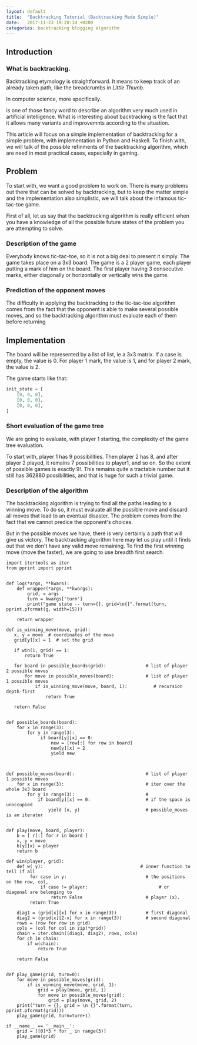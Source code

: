 ```yaml
---
layout: default
title:  "Backtracking Tutorial (Backtracking Made Simple)"
date:   2017-11-23 19:20:34 +0200
categories: backtracking blogging algorithm
---
```


## Introduction

### What is backtracking.

Backtracking etymology is straightforward. It means to keep track
of an already taken path, like the breadcrumbs in _Little Thumb_.

In computer science, more specifically.

is one of those fancy word to describe an algorithm
very much used in artificial intelligence. What is interesting about
backtracking is the fact that it allows many variants and improvemnts
according to the situation.

This article will focus on a simple implementation of backtracking
for a simple problem, with implementation in Python and Haskell.
To finish with, we will talk of the possible refinments of the backtracking
algorithm, which are need in most practical cases, especially in gaming.

## Problem

To start with, we want a good problem to work on. There is many problems out
there that can be solved by backtracking, but to keep the matter simple and
the implementation also simplistic, we will talk about the infamous tic-tac-toe
game.

First of all, let us say that the backtracking algorithm is really efficient
when you have a knowledge of all the possible future states of the
problem you are attempting to solve.

### Description of the game

Everybody knows tic-tac-toe, so it is not a big deal to present it simply.
The game takes place on a 3x3 board. The game is a 2 player game, each player
putting a mark of him on the board. The first player having 3 consecutive marks,
either diagonally or horizontally or vertically wins the game.

### Prediction of the opponent moves

The difficulty in applying the backtracking to the tic-tac-toe algorithm comes
from the fact that the opponent is able to make several possible moves, and so
the backtracking algorithm must evaluate each of them before returning

## Implementation

The board will be represented by a list of list, ie a 3x3 matrix. If a case is
empty, the value is 0. For player 1 mark, the value is 1, and for player 2 mark,
the value is 2.

The game starts like that:

```python
init_state = [
    [0, 0, 0],
    [0, 0, 0],
    [0, 0, 0],
]
```

### Short evaluation of the game tree

We are going to evaluate, with player 1 starting, the complexity of the
game tree evaluation.

To start with, player 1 has 9 possibilities. Then player 2 has 8, and
after player 2 played, it remains 7 possibilities to player1, and so on.
So the extent of possible games is exactly 9!. This remains quite a tractable
number but it still has 362880 possibilities, and that is huge for
such a trivial game.

### Description of the algorithm

The backtracking algorithm is trying to find all the paths leading to
a winning move. To do so, it must evaluate all the possible move and
discard all moves that lead to an eventual disaster. The problem comes
from the fact that we cannot predice the opponent's choices.

But in the possible moves we have, there is very certainly a path
that will give us victory. The backtracking algorithm here may let us
play until it finds out that we don't have any valid move remaining.
To find the first winning move (move the faster), we are going to
use breadth first search.

```
import itertools as iter
from pprint import pprint


def log(*args, **kwars):
    def wrapper(*args, **kwargs):
        grid, = args
        turn = kwargs['turn']
        print("game state -- turn={}, grid=\n{}".format(turn, pprint.pformat(g, width=15)))

    return wrapper

def is_winning_move(move, grid):
   x, y = move  # coordinates of the move
   grid[y][x] = 1  # set the grid

   if win(1, grid) == 1:
       return True

   for board in possible_boards(grid):               # list of player 2 possible moves
       for move in possible_moves(board):            # list of player 1 possible moves
           if is_winning_move(move, board, 1):          # recursion depth-first
               return True

   return False


def possible_boards(board):
    for x in range(3):
        for y in range(3):
             if board[y][x] == 0:
                 new = [row[:] for row in board]
                 new[y][x] = 2
                 yield new



def possible_moves(board):                           # list of player 1 possible moves
    for x in range(3):                               # iter over the whole 3x3 board
        for y in range(3):                           #
            if board[y][x] == 0:                     # if the space is unoccupied
                yield (x, y)                         # possible_moves is an iterator


def play(move, board, player):
    b = [ r[:] for r in board ]
    x, y = move
    b[y][x] = player
    return b

def win(player, grid):
    def w( y):                                     # inner function to tell if all
         for case in y:                              # the positions on the row, col,
             if case != player:                           # or diagonal are belonging to
                 return False                        # player (x).
         return True

    diag1 = (grid[x][x] for x in range(3))           # first diagonal
    diag2 = (grid[x][2-x] for x in range(3))         # second diagonal
    rows = (row for row in grid)
    cols = (col for col in zip(*grid))
    chain = iter.chain((diag1, diag2), rows, cols)
    for ch in chain:
        if w(chain):
            return True

    return False


def play_game(grid, turn=0):
    for move in possible_moves(grid):
        if is_winning_move(move, grid, 1):
            grid = play(move, grid, 1)
            for move in possible_moves(grid):
                grid = play(move, grid, 2)
    print("turn = {}, grid = \n {}".format(turn, pprint.pformat(grid)))
    play_game(grid, turn=turn+1)

if __name__ == '__main__':
    grid = [[0]*3 * for _ in range(3)]
    play_game(grid)

```

